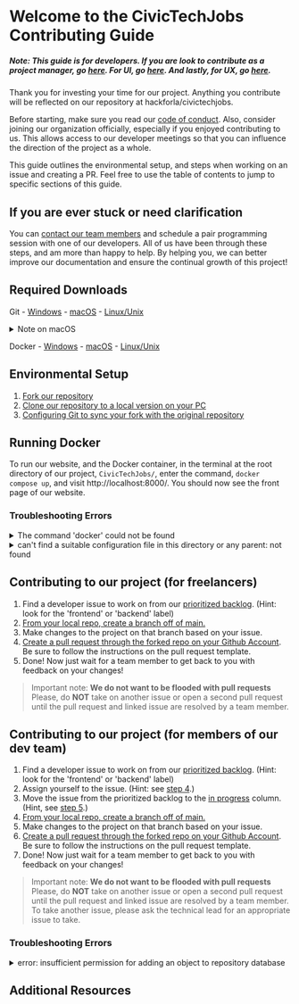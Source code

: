 # Welcome to the CivicTechJobs Contributing Guide

##### Note: This guide is for developers. If you are look to contribute as a project manager, go [here](). For UI, go [here](). And lastly, for UX, go [here]().

Thank you for investing your time for our project. Anything you contribute will be reflected on our repository at hackforla/civictechjobs.

Before starting, make sure you read our [code of conduct](https://github.com/hackforla/codeofconduct). Also, consider joining our organization officially, especially if you enjoyed contributing to us. This allows access to our developer meetings so that you can influence the direction of the project as a whole.

This guide outlines the environmental setup, and steps when working on an issue and creating a PR. Feel free to use the table of contents to jump to specific sections of this guide.

## If you are ever stuck or need clarification

You can [contact our team members](https://github.com/Aveline-art/CivicTechJobs/tree/contributing-create#contact-info) and schedule a pair programming session with one of our developers. All of us have been through these steps, and am more than happy to help. By helping you, we can better improve our documentation and ensure the continual growth of this project!

## Required Downloads

Git - [Windows](https://git-scm.com/download/win) - [macOS](https://git-scm.com/download/mac) - [Linux/Unix](https://git-scm.com/download/linux)

<details>
<summary>Note on macOS</summary>
<br>
The macOS version of git involves downloading extra programs, such as Homebrew. In some cases this program can run up to 8GB of storage space, which might be too much for some. In that scenario, a <a href='https://www.datacamp.com/community/tutorials/homebrew-install-use'>miniature version Homebrew can be installed through XCode</a>. But do be warned that the containers for our project also takes up a substantial amount of disk space as well. Do also consider freeing up your disk space by deleting or backing up unneeded files like photos or videos and delete programs that are no longer useful. Your OS's native disk cleaner can also help clear out unused cache files.
<br>
</details>

Docker - [Windows](https://docs.docker.com/desktop/windows/install/) - [macOS](https://docs.docker.com/desktop/mac/install/) - [Linux/Unix](https://docs.docker.com/engine/install/)

## Environmental Setup

1. [Fork our repository](https://docs.github.com/en/get-started/quickstart/fork-a-repo#forking-a-repository)
2. [Clone our repository to a local version on your PC](https://docs.github.com/en/get-started/quickstart/fork-a-repo#cloning-your-forked-repository)
3. [Configuring Git to sync your fork with the original repository](https://docs.github.com/en/get-started/quickstart/fork-a-repo#configuring-git-to-sync-your-fork-with-the-original-repository)

## Running Docker

To run our website, and the Docker container, in the terminal at the root directory of our project, `CivicTechJobs/`, enter the command, `docker compose up`, and visit http://localhost:8000/. You should now see the front page of our website.

### Troubleshooting Errors

<details>
<summary>The command 'docker' could not be found</summary>
<br>
Make sure to turn on Docker by opening the Docker program on your desktop.
<br>
</details>

<details>
<summary>can't find a suitable configuration file in this directory or any parent: not found</summary>
<br>
Make sure that your terminal location is in a directory with a <code>docker-compose.yml</code> file. And make sure that the file is not hidden.
<br>
</details>

## Contributing to our project (for freelancers)

1. Find a developer issue to work on from our [prioritized backlog](https://github.com/hackforla/CivicTechJobs/projects/1#column-10928271). (Hint: look for the 'frontend' or 'backend' label)
2. [From your local repo, create a branch off of main.](https://git-scm.com/book/en/v2/Git-Branching-Branches-in-a-Nutshell)
3. Make changes to the project on that branch based on your issue.
4. [Create a pull request through the forked repo on your Github Account](https://docs.github.com/en/pull-requests/collaborating-with-pull-requests/proposing-changes-to-your-work-with-pull-requests/creating-a-pull-request-from-a-fork). Be sure to follow the instructions on the pull request template.
5. Done! Now just wait for a team member to get back to you with feedback on your changes!

> Important note: **We do not want to be flooded with pull requests** Please, do **NOT** take on another issue or open a second pull request until the pull request and linked issue are resolved by a team member.

## Contributing to our project (for members of our dev team)

1. Find a developer issue to work on from our [prioritized backlog](https://github.com/hackforla/CivicTechJobs/projects/1#column-10928271). (Hint: look for the 'frontend' or 'backend' label)
2. Assign yourself to the issue. (Hint: see [step 4](https://docs.github.com/en/issues/tracking-your-work-with-issues/assigning-issues-and-pull-requests-to-other-github-users#assigning-an-individual-issue-or-pull-request).)
3. Move the issue from the prioritized backlog to the [in progress](https://github.com/hackforla/CivicTechJobs/projects/1#column-10928272) column. (Hint, see [step 5](https://docs.github.com/en/issues/organizing-your-work-with-project-boards/tracking-work-with-project-boards/adding-issues-and-pull-requests-to-a-project-board#adding-issues-and-pull-requests-to-a-project-board-from-the-sidebar).)
4. [From your local repo, create a branch off of main.](https://git-scm.com/book/en/v2/Git-Branching-Branches-in-a-Nutshell)
5. Make changes to the project on that branch based on your issue.
6. [Create a pull request through the forked repo on your Github Account](https://docs.github.com/en/pull-requests/collaborating-with-pull-requests/proposing-changes-to-your-work-with-pull-requests/creating-a-pull-request-from-a-fork). Be sure to follow the instructions on the pull request template.
7. Done! Now just wait for a team member to get back to you with feedback on your changes!

> Important note: **We do not want to be flooded with pull requests** Please, do **NOT** take on another issue or open a second pull request until the pull request and linked issue are resolved by a team member. To take another issue, please ask the technical lead for an appropriate issue to take.

### Troubleshooting Errors

<details>
<summary>error: insufficient permission for adding an object to repository database </summary>
<br>
You must have created a new file, through Docker, in your local repo. Since this file "belongs" to the container, you need to transfer permission by running, <code>sudo chown -R $USER:$USER .</code>. (See <a href='https://docs.docker.com/samples/django/#create-a-django-project'>step 3</a> for more info.)
<br>
</details>

## Additional Resources